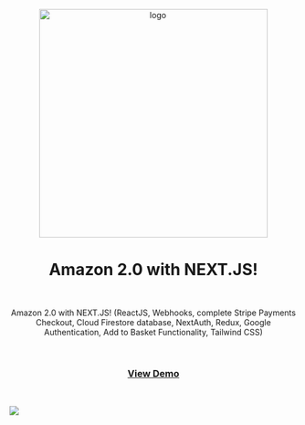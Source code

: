   <div align="center">

 <br />
  <img src="/threejs.png" width='400' alt="logo" />

  # Amazon 2.0 with NEXT.JS!


 <br />
  <p>
Amazon 2.0 with NEXT.JS! (ReactJS, Webhooks, complete Stripe Payments Checkout, Cloud Firestore database, NextAuth, Redux, Google Authentication, Add to Basket Functionality, Tailwind CSS)
  </p>
  <br />
<h3>
    <a href="https://jj-threeai.netlify.app/">View Demo</a>
</h3>
</div>

<!-- Badges -->

 <br />


<a href="https://jj-threeai.netlify.app//" target="_blank">![](https://img.shields.io/website-up-down-green-red/http/monip.org.svg)</a>
